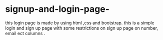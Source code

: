 # signup-and-login-page-
this login page is made by using html ,css and bootstrap.
this is a simple login and sign up page with some restrictions on sign up page on number, email ect columns .
